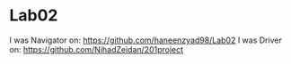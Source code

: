 # Lab02
I was Navigator on: https://github.com/haneenzyad98/Lab02
I was Driver on: https://github.com/NihadZeidan/201project
